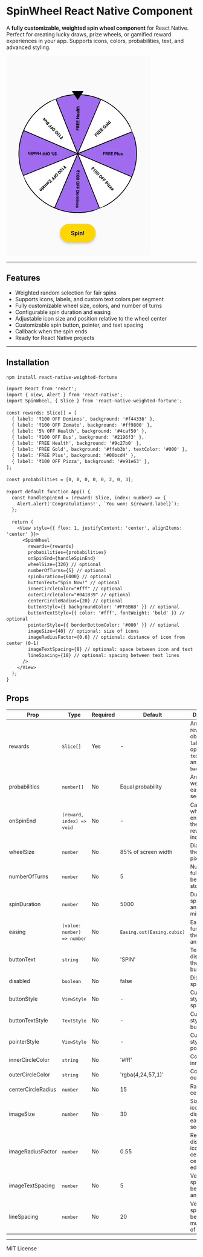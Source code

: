 # SpinWheel React Native Component

A **fully customizable, weighted spin wheel component** for React Native. Perfect for creating lucky draws, prize wheels, or gamified reward experiences in your app. Supports icons, colors, probabilities, text, and advanced styling.

![Demo GIF](https://github.com/Charu1611/Wheel-of-fortune/blob/main/assets/wheel.gif)

---

## Features

- Weighted random selection for fair spins  
- Supports icons, labels, and custom text colors per segment  
- Fully customizable wheel size, colors, and number of turns  
- Configurable spin duration and easing  
- Adjustable icon size and position relative to the wheel center  
- Customizable spin button, pointer, and text spacing  
- Callback when the spin ends  
- Ready for React Native projects

---

## Installation

```sh
npm install react-native-weighted-fortune


```

```tsx
import React from 'react';
import { View, Alert } from 'react-native';
import SpinWheel, { Slice } from 'react-native-weighted-fortune';

const rewards: Slice[] = [
  { label: '₹100 OFF Dominos', background: '#f44336' },
  { label: '₹100 OFF Zomato', background: '#ff9800' },
  { label: '5% OFF Health', background: '#4caf50' },
  { label: '₹100 OFF Bus', background: '#2196f3' },
  { label: 'FREE Health', background: '#9c27b0' },
  { label: 'FREE Gold', background: '#ffeb3b', textColor: '#000' },
  { label: 'FREE Plus', background: '#00bcd4' },
  { label: '₹100 OFF Pizza', background: '#e91e63' },
];

const probabilities = [0, 0, 0, 0, 0, 2, 0, 3];

export default function App() {
  const handleSpinEnd = (reward: Slice, index: number) => {
    Alert.alert('Congratulations!', `You won: ${reward.label}`);
  };

  return (
    <View style={{ flex: 1, justifyContent: 'center', alignItems: 'center' }}>
      <SpinWheel
        rewards={rewards}
        probabilities={probabilities}
        onSpinEnd={handleSpinEnd}
        wheelSize={320} // optional
        numberOfTurns={5} // optional
        spinDuration={6000} // optional
        buttonText="Spin Now!" // optional
        innerCircleColor="#fff" // optional
        outerCircleColor="#041839" // optional
        centerCircleRadius={20} // optional
        buttonStyle={{ backgroundColor: '#FF6B6B' }} // optional
        buttonTextStyle={{ color: '#fff', fontWeight: 'bold' }} // optional
        pointerStyle={{ borderBottomColor: '#000' }} // optional
        imageSize={40} // optional: size of icons
        imageRadiusFactor={0.6} // optional: distance of icon from center (0-1)
        imageTextSpacing={8} // optional: space between icon and text
        lineSpacing={18} // optional: spacing between text lines
      />
    </View>
  );
}

```

## Props

| Prop               | Type                        | Required | Default                    | Description                                                                           |
| ------------------ | --------------------------- | -------- | -------------------------- | ------------------------------------------------------------------------------------- |
| rewards            | `Slice[]`                   | Yes      | -                          | Array of reward objects with `label`, optional `icon`, `textColor`, and `background`. |
| probabilities      | `number[]`                  | No       | Equal probability          | Array of weights for each segment.                                                    |
| onSpinEnd          | `(reward, index) => void`   | No       | -                          | Callback fired when spin ends, returns the selected reward & index.                   |
| wheelSize          | `number`                    | No       | 85% of screen width        | Diameter of the wheel in pixels.                                                      |
| numberOfTurns      | `number`                    | No       | 5                          | Number of full spins before stopping.                                                 |
| spinDuration       | `number`                    | No       | 5000                       | Duration of spin animation in milliseconds.                                           |
| easing             | `(value: number) => number` | No       | `Easing.out(Easing.cubic)` | Easing function for the spin animation.                                               |
| buttonText         | `string`                    | No       | 'SPIN'                     | Text displayed on the spin button.                                                    |
| disabled           | `boolean`                   | No       | false                      | Disable the spin button.                                                              |
| buttonStyle        | `ViewStyle`                 | No       | -                          | Custom styles for the spin button.                                                    |
| buttonTextStyle    | `TextStyle`                 | No       | -                          | Custom styles for the button text.                                                    |
| pointerStyle       | `ViewStyle`                 | No       | -                          | Custom styles for the pointer/notch.                                                  |
| innerCircleColor   | `string`                    | No       | '#fff'                     | Color of the inner circle.                                                            |
| outerCircleColor   | `string`                    | No       | 'rgba(4,24,57,1)'          | Color of the outer wheel.                                                             |
| centerCircleRadius | `number`                    | No       | 15                         | Radius of the center circle.                                                          |
| imageSize          | `number`                    | No       | 30                         | Size of the icon displayed in each segment.                                           |
| imageRadiusFactor  | `number`                    | No       | 0.55                       | Relative distance of icon from center (0 = center, 1 = edge).                         |
| imageTextSpacing   | `number`                    | No       | 5                          | Vertical spacing between icon and text label.                                         |
| lineSpacing        | `number`                    | No       | 20                         | Vertical spacing between multiple lines of text.                                      |


---

MIT License
